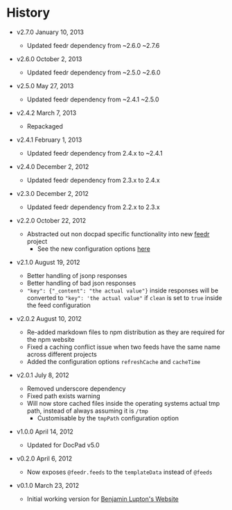 # History

- v2.7.0 January 10, 2013
	- Updated feedr dependency from ~2.6.0 ~2.7.6

- v2.6.0 October 2, 2013
	- Updated feedr dependency from ~2.5.0 ~2.6.0

- v2.5.0 May 27, 2013
	- Updated feedr dependency from ~2.4.1 ~2.5.0

- v2.4.2 March 7, 2013
	- Repackaged

- v2.4.1 February 1, 2013
	- Updated feedr dependency from 2.4.x to ~2.4.1

- v2.4.0 December 2, 2012
	- Updated feedr dependency from 2.3.x to 2.4.x

- v2.3.0 December 2, 2012
	- Updated feedr dependency from 2.2.x to 2.3.x

- v2.2.0 October 22, 2012
	- Abstracted out non docpad specific functionality into new [feedr](https://github.com/bevry/feedr) project
		- See the new configuration options [here](https://github.com/bevry/feedr#configuration)

- v2.1.0 August 19, 2012
	- Better handling of jsonp responses
	- Better handling of bad json responses
	- `"key": {"_content": "the actual value"}` inside responses will be converted to `"key": 'the actual value"` if `clean` is set to `true` inside the feed configuration

- v2.0.2 August 10, 2012
	- Re-added markdown files to npm distribution as they are required for the npm website
	- Fixed a caching conflict issue when two feeds have the same name across different projects
	- Added the configuration options `refreshCache` and `cacheTime`

- v2.0.1 July 8, 2012
	- Removed underscore dependency
	- Fixed path exists warning
	- Will now store cached files inside the operating systems actual tmp path, instead of always assuming it is `/tmp`
		- Customisable by the `tmpPath` configuration option

- v1.0.0 April 14, 2012
	- Updated for DocPad v5.0

- v0.2.0 April 6, 2012
	- Now exposes `@feedr.feeds` to the `templateData` instead of `@feeds`

- v0.1.0 March 23, 2012
	- Initial working version for [Benjamin Lupton's Website](https://github.com/balupton/balupton.docpad)